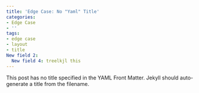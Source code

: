 ```yaml
---
title: 'Edge Case: No "Yaml" Title'
categories:
- Edge Case
- ''
tags:
- edge case
- layout
- title
New field 2:
  New field 4: treelkjl this
---
```


This post has no title specified in the YAML Front Matter. Jekyll should auto-generate a title from the filename.